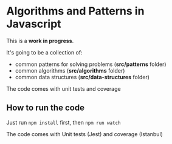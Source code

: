 # Algorithms and Patterns in Javascript

This is a **work in progress**.

It's going to be a collection of:

- common patterns for solving problems (**src/patterns** folder)
- common algorithms (**src/algorithms** folder)
- common data structures (**src/data-structures** folder)

The code comes with unit tests and coverage

## How to run the code

Just run `npm install` first, then `npm run watch`

The code comes with Unit tests (Jest) and coverage (Istanbul)
